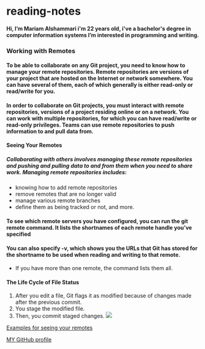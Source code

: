 # reading-notes

####  Hi, I’m Mariam Alshammari i'm 22 years old, i've a bachelor's degree in computer information systems I’m interested in programming and writing.

### Working with Remotes
#### To be able to collaborate on any Git project, you need to know how to manage your remote repositories. Remote repositories are versions of your project that are hosted on the Internet or network somewhere. You can have several of them, each of which generally is either read-only or read/write for you.

#### In order to collaborate on Git projects, you must interact with remote repositories, versions of a project residing online or on a network. You can work with multiple repositories, for which you can have read/write or read-only privileges. Teams can use remote repositories to push information to and pull data from.

#### Seeing Your Remotes

#####  Collaborating with others involves managing these remote repositories and pushing and pulling data to and from them when you need to share work. Managing remote repositories includes:
* knowing how to add remote repositories
* remove remotes that are no longer valid
* manage various remote branches
* define them as being tracked or not, and more.


#### To see which remote servers you have configured, you can run the git remote command. It lists the shortnames of each remote handle you’ve specified

#### You can also specify -v, which shows you the URLs that Git has stored for the shortname to be used when reading and writing to that remote.
* If you have more than one remote, the command lists them all.


#### The Life Cycle of File Status
1. After you edit a file, Git flags it as modified because of changes made after the previous commit.
2. You stage the modified file.
3. Then, you commit staged changes.
![](https://blog.udemy.com/wp-content/uploads/2015/08/image006.png)

[Examples for seeing your remotes](https://blog.udemy.com/git-tutorial-a-comprehensive-guide/#7_2)

[MY GitHub profile](https://github.com/MariamAlshammari) 
